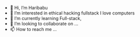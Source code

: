 - 👋 Hi, I’m Haribabu 
- 👀 I’m interested in ethical hacking fullstack
I love computers
- 🌱 I’m currently learning Full-stack, 
- 💞️ I’m looking to collaborate on ...
- 📫 How to reach me ...

<!---
Haribabu21-max/Haribabu21-max is a ✨ special ✨ repository because its `README.md` (this file) appears on your GitHub profile.
You can click the Preview link to take a look at your changes.
--->
